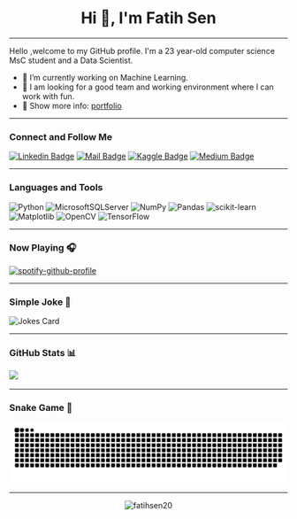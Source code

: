 <h1 align="center">Hi 👋, I'm Fatih Sen</h1>  

---

<p>Hello ,welcome to my GitHub profile. I'm a 23 year-old computer science MsC student and a Data Scientist. </p>

- 🔭 I’m currently working on Machine Learning.
- 👯 I am looking for a good team and working environment where I can work with fun.
- 💬 Show more info: [portfolio](https://fatihsen20.github.io/website/)

---

<h3 align="left">Connect and Follow Me</h3>

[![Linkedin Badge](https://img.shields.io/badge/linkedin-%230077B5.svg?&style=for-the-badge&logo=linkedin&logoColor=white)](https://www.linkedin.com/in/fatih-şen-91b117141/)
[![Mail Badge](https://img.shields.io/badge/email-c14438?style=for-the-badge&logo=Gmail&logoColor=white&link=mailto:fatih.sn2000@gmail.com)](mailto:fatih.sn2000@gmail.com)
[![Kaggle Badge](https://img.shields.io/badge/Kaggle-035a7d?style=for-the-badge&logo=kaggle&logoColor=white)](https://www.kaggle.com/fatihsen20)
[![Medium Badge](https://img.shields.io/badge/Medium-12100E?style=for-the-badge&logo=medium&logoColor=white)](https://medium.com/@fatih.sn2000)

---

<h3>Languages and Tools</h3>

![Python](https://img.shields.io/badge/python-3670A0?style=for-the-badge&logo=python&logoColor=ffdd54)
![MicrosoftSQLServer](https://img.shields.io/badge/Microsoft%20SQL%20Server-CC2927?style=for-the-badge&logo=microsoft%20sql%20server&logoColor=white)
![NumPy](https://img.shields.io/badge/numpy-%23013243.svg?style=for-the-badge&logo=numpy&logoColor=white)
![Pandas](https://img.shields.io/badge/pandas-%23150458.svg?style=for-the-badge&logo=pandas&logoColor=white)
![scikit-learn](https://img.shields.io/badge/scikit--learn-%23F7931E.svg?style=for-the-badge&logo=scikit-learn&logoColor=white)
![Matplotlib](https://img.shields.io/badge/Matplotlib-%23ffffff.svg?style=for-the-badge&logo=Matplotlib&logoColor=black)
![OpenCV](https://img.shields.io/badge/opencv-%23white.svg?style=for-the-badge&logo=opencv&logoColor=white)
![TensorFlow](https://img.shields.io/badge/TensorFlow-%23FF6F00.svg?style=for-the-badge&logo=TensorFlow&logoColor=white)

---

<h3>Now Playing 🎧</h3>

[![spotify-github-profile](https://spotify-github-profile.vercel.app/api/view?uid=21o62vmvee7ndkudz76twvkdi&cover_image=true&theme=novatorem&show_offline=false&background_color=121212&interchange=false&bar_color=53b14f&bar_color_cover=false)](https://github.com/kittinan/spotify-github-profile)

---

<h3>Simple Joke 🥲</h3>

<img src="https://readme-jokes.vercel.app/api" alt="Jokes Card" />

---

<h3>GitHub Stats 📊</h3>

![](http://github-profile-summary-cards.vercel.app/api/cards/profile-details?username=fatihsen20&theme=discord_old_blurple)

<!-- ![Fatih GitHub stats](https://github-readme-stats.vercel.app/api?username=fatihsen20&include_all_commits=true&count_private=true&show_icons=true)
 -->
<!-- [![Fatih github stats](https://github-readme-stats.vercel.app/api?username=fatihsen20&include_all_commits=true&count_private=true&show_icons=true&line_height=20&title_color=FFFFFF&icon_color=FFFFFF&text_color=FFFFFF&bg_color=0D1117)](https://github.com/fatihsen20/github-readme-stats) -->

---

<h3>Snake Game 🐍</h3>

<picture>
  <source
    media="(prefers-color-scheme: dark)"
    srcset="
      https://raw.githubusercontent.com/platane/snk/output/github-contribution-grid-snake-dark.svg
    "
  />
  <source
    media="(prefers-color-scheme: light)"
    srcset="
      https://raw.githubusercontent.com/platane/snk/output/github-contribution-grid-snake.svg
    "
  />
  <img
    alt="github contribution grid snake animation"
    src="https://raw.githubusercontent.com/platane/snk/output/github-contribution-grid-snake.svg"
  />
</picture>

---
<p align="center"> <img src="https://komarev.com/ghpvc/?username=Fatihsen20&label=Profile%20views&color=blue&style=flat" alt="fatihsen20" /> <a href='https://findmentor.network/peer/fatihsen20'> <a/></p> 
